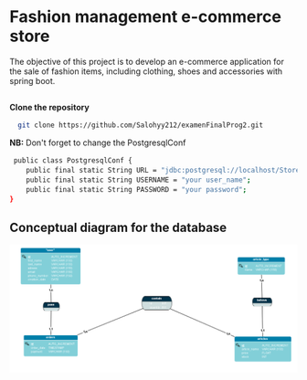 # Fashion management e-commerce store

The objective of this project is to develop an e-commerce application for the sale of fashion items, including clothing, shoes and accessories with spring boot.

##
**Clone the repository**

```bash
  git clone https://github.com/Salohyy212/examenFinalProg2.git
```
**NB:**
Don't forget to change the PostgresqlConf

```bash
 public class PostgresqlConf {
    public final static String URL = "jdbc:postgresql://localhost/StoreEcommerce";
    public final static String USERNAME = "your user_name";
    public final static String PASSWORD = "your password";
}
```

## Conceptual diagram for the database
![Conceptual diagram for the database](https://github.com/Salohyy212/examenFinalProg2/blob/dev/storeEcommerce.png)

